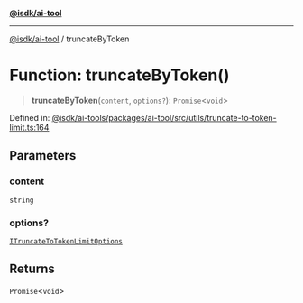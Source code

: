 [**@isdk/ai-tool**](../README.md)

***

[@isdk/ai-tool](../globals.md) / truncateByToken

# Function: truncateByToken()

> **truncateByToken**(`content`, `options?`): `Promise`\<`void`\>

Defined in: [@isdk/ai-tools/packages/ai-tool/src/utils/truncate-to-token-limit.ts:164](https://github.com/isdk/ai-tool.js/blob/fb1809b53cc75a30928176c26910792b6b8a96e1/src/utils/truncate-to-token-limit.ts#L164)

## Parameters

### content

`string`

### options?

[`ITruncateToTokenLimitOptions`](../interfaces/ITruncateToTokenLimitOptions.md)

## Returns

`Promise`\<`void`\>
